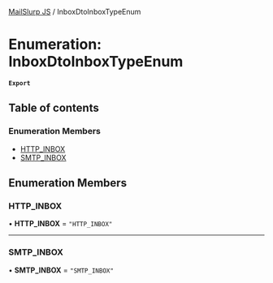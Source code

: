 [MailSlurp JS](../README.md) / InboxDtoInboxTypeEnum

# Enumeration: InboxDtoInboxTypeEnum

**`Export`**

## Table of contents

### Enumeration Members

- [HTTP\_INBOX](InboxDtoInboxTypeEnum.md#http_inbox)
- [SMTP\_INBOX](InboxDtoInboxTypeEnum.md#smtp_inbox)

## Enumeration Members

### HTTP\_INBOX

• **HTTP\_INBOX** = ``"HTTP_INBOX"``

___

### SMTP\_INBOX

• **SMTP\_INBOX** = ``"SMTP_INBOX"``
